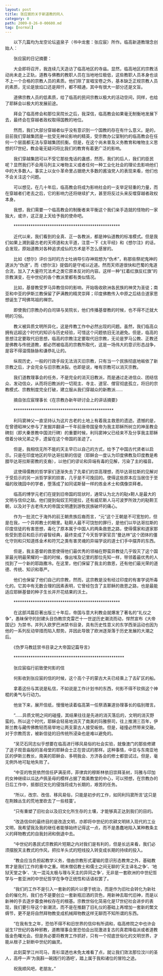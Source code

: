 ```yaml
---
layout: post
title: 张应宸的关于新道教的同人
category: 0
path: 2009-8-26-0-00600.md
tag: [normal]
---
```


　　以下几篇均为龙空论坛盗泉子（书中龙套：张应宸）所作。临高新道教理念创始人：

　　张应宸的日记摘要：

　　大会即将召开，我连续几天造访了临高地区的寺庙。显然，临高地区的宗教活动尚未走上正轨，道教与佛教的教职人员在当地地位极低，这些教职人员本身也谈不上一个合格的宗教人员的素质。他们除了宣唱宝卷之外，基本缺乏正规宗教人员的素质，无论是放焰口还是拜忏，都不精通，其中有很大一部分还是文盲。

　　道佛宗教人员的低素质，给了临高的民间宗教以极大的活动空间，同样，也给了耶稣会以极大的发展前途。

　　拜会了临高修会和那位吴院长之后，我深信，临高教会如果毫无制衡地发展下去，最终会在穿越者政权取得国教的地位。

　　然而，我们大部分穿越者似乎没有意识到一个国教的存在有什么意义。是的，目前我们穿越集团是一批受无神论影响的精英，受宗教办公室制约的临高教会在任何一个层面都无法与穿越集团抗衡。但是，在这个尚未普及义务教育和唯物主义思想的17世纪，教会毫无疑问将比我们的教育有着更广泛的影响。

　　我们穿越集团可以不受它那些鬼话的蛊惑，然而，我们的后人，我们的臣民呢？显然我们不会用马列主义唯物主义或者任何一种工业化社会的理论去影响他们中的大多数人。事实上以女仆革命里占据绝大多数的酱油党人的表现来看，他们也不会关注这个问题。

　　可以想见，在几十年后，临高教会将成为影响社会的一支举足轻重的力量，而在穿越者们老去之后，它的影响力还将继续扩大，甚至将反过头来反噬穿越者政权本身。

　　我想，我们需要一个临高教会的制衡者来平衡这个我们亲手造就的怪物的一家独大，或许，这正是上天给予我的使命吧。

　　**************************************************

　　近代以来，我们看到的全真、正一各教派，都是神仙道教的标准模式。但是我们如果上溯到最古老的天师道和太平道，注意一下《太平经》和《想尔注》的话，会发现，原始道教对各种追求成仙的方术是不怎么感冒的。

　　比如《想尔》评价当时的方士吐纳导引存神观想为“伪术”，称那些祭祀鬼神的道派为“伪道”，而《想尔注》提倡的是守戒以近道。然而天师道很快和巴蜀的鬼道合流，加入了大量符咒法术之类它原本反对的内容。这样一种“扛着红旗反红旗”的宗教演变，在中世纪的各个教派里都有类似情况。

　　比如，基督教受罗马异教信仰的影响，开始吸收欧洲各民族的神灵为圣徒；南亚和中亚的伊斯兰教保留了萨满教的精灵崇拜；印度佛教传入中原之后结合道家思想诞生了呵佛骂祖的禅宗。

　　即使我们宗教办的白司铎与吴院长，他们传播基督教的时候，也不得不迁就大明的习俗。

　　教义被异质文明所异化，这是传教工作中必然出现的问题。虽然，我们临高众拥有远超这个时代的知识与历史经验，可惜这个问题依旧无法避免。但是，临高的思想注定要取代旧思想，临高的宗教注定要取代旧宗教，无论是罗马公教、正教还是佛教与传统道教，都必然被临高的宗教所取代，这是一场伟大的意识形态战争，是容不得温情脉脉和谦恭礼让的。

　　纵观历史，一般的行政手段无法消灭旧宗教，只有当一个民族彻底地皈依了新宗教之后，才会完全与旧宗教决裂。也即是说，唯有宗教可以消灭宗教。

　　我们道教理事会的任务，不是完全的消灭旧教派，而是通过走进信众、团结信众、发动信众，从而将旧教派的一切观主、寺主、道官、僧官彻底孤立，将旧的宗教模式、宗教制度完全打破，建立服从我们穿越众的新教派……

　　摘自张应宸理事长《在宗教办新年研讨会上的讲话摘要》

　　***********************************************

　　利玛窦神父一直坚持认为这片古老的土地上有着我主救恩的遗迹。遗憾的是，在曾德昭神父参与了发掘并翻译一千年前唐帝国皇帝为我主耶稣所树立的神圣教会碑刻（即大秦景教中国流行碑）的重要时候，利玛窦神父已经来不及分享我主耶稣借着分袂兄弟之手，遗留在这个帝国的圣迹了。

　　但是，我相信无所不能的天主早已以自己的方式，给予了中国古代贤者以启示。只是在印度地区的毕达哥拉斯的信徒（耶稣会一度认为印度佛教及印度教是希腊毕达哥拉斯密教的支裔），以他们的谬论和异端有毒的见解，污染了主的福音。

　　这使得儒教的哲学家们逐渐失去了先辈们的崇高理想，而毕达哥拉斯的见解对于受启示的另一派哲学家的损害，几乎是不可挽回的。使得这些原本应当居住于至福的玫瑰园中的学者，堕落成了如同诺斯替一样的炼金术士和偶像崇拜者。

　　临高的博学元老们在提到旧帝国的现状时，通常认为北方的鞑x靼人是最大的文明与信仰之敌。他们提到匈奴王阿提拉，还有威尼斯人马可波罗所效力的鞑靼王朝，以及对于古老伟大的帝国文明遭到游牧民族破坏的痛心。

　　作为一批流亡于海外的前王朝贵族后裔而言，“元”这个王朝是不可宽恕的，但是在我，一个异邦教士的眼里。鞑靼人最不可饶恕的罪行，是他们以毕达哥拉斯的印度信徒的有害思想，毒化了原本属于中国人的两条救恩之路，使得儒家和道家那些受到恩召和启示的睿智经典，最终变成了今天哲学家官员“曼达林”这个团体的僵化守则和只知道炼金术和符咒之类有害灵魂的异端学说的道士们手中摆弄的东西。

　　但是，我主基督的救恩使得他们最优秀的领袖在野蛮异教徒几乎毁灭了这个国家最光明最荣耀的一面的时候，像出埃及记里的那位先知一样，带领着最优秀的人找到了一个新的耶路撒冷。在这里，他们保留了我主的救恩，还有他们最光荣的道德、传统、知识和尊严。

　　他们也保留了他们自己的宗教，然而，这宗教是没有经过印度的有害学说所毒化的。它其中有无数合理的因素表明，它曾经包含了主耶稣的救恩之路，也是最能适应耶稣基督的种子生长并开花结果的沃土。


　　**************************************************

　　在这部鸿篇巨著出版三十年后，帝国与意大利教会就爆发了著名的“礼仪之争”，愚昧保守的封建头目伪教宗克雷芒十一世逆历史潮流而动，悍然宣布《大帝国记》为禁书，并列入欧罗巴洲禁书目录，具有历史性意义的东学西渐运动也因为他的一系列反动举措而陷入颓势。并因此导致了欧洲逐渐落于历史发展的大潮之后。

　　《伪罗马教廷禁书目录之大帝国记篇导言》

　　****************************************************

　　张应宸临行前致使何影的信

　　何影收到张应宸的信的时候，这个高个子的蒙古大夫已经乘上了去矿区的船。

　　拿着这份与其说是私信，不如说是工作计划书的东西，何影不得不钦佩这个神棍的勇气与行动力。

　　他坐下来，展开信纸，慢慢地读着临高第一任祭酒兼道协理事长的临别赠言。

　　“……异质文明之间的碰撞，其结果往往是先进的消灭落后的，文明的消灭野蛮的。所以这个时代，耶稣会轻易地消灭了南美的玛雅祭司，往上推溯三百年，伊斯兰教与藏传佛教轻而易举地让两支蒙古人接受皈依。但是，碰撞必然带来交融，对于宗教而言，被新信徒的旧传统所浸染也是难以避免的。

　　“吴茫石同志似乎想要在临高进行移风易俗的社会实验，就像澳门的那些修建了送子观音庙般的圣母堂的耶稣会士正在尝试的那样。这种事情，中亚与东南亚地区的伊斯兰教长，南美的耶稣会、多明我会、方济各会的修士都尝试过。但是，毫无例外地可耻地失败了。

　　“中亚的牧民依然信任萨满巫师，菲律宾的穆斯林依旧崇拜圣树，玛雅与印加的女神继续以瓜达卢佩圣母的模样占据了南美教堂的中心，可以预想，在宗教办的日后工作中，抵御旧文化的侵蚀将成为长期的，艰苦的任务。

　　“所以，改宗、改信、移风易俗，只能是初步的工作，如同利玛窦所言‘这只是在荆棘丛生的荒地里砍去了一些枝蔓’。

　　“只有重塑了旧社会以及旧文化所生存的土壤，才能够真正达到我们的目的。

　　“改造信仰的最终目的是改造文明，亦即将中世纪的农耕文明转入现代的工业文明，我希望我及我的继任者能够始终记得这一点，而不是愚蠢地陷入某种教条主义的拜物教式的自我封闭和倒退中去。

　　“中世纪的愚民式宗教鸦片短期之内对我们是有利的，但是长远来看，我们必须摆脱天主教式的作风，把拉羊头式的短线投入转变成长期的持续的投入。

　　“教会应当负担起教学义务，借由宗教形式灌输的意识形态教育之外，基础教育才是我们工作的重中之重。明末僧侣教士和儒士之间无聊的‘天主译名之争’、‘地狱天堂之争’、‘太一混沌太极与理与天主的异同之争’，无非是一套欧洲的中世纪哲学与一套亚洲的中世纪哲学在争夺正统性和话语权罢了。

　　“我们的工作不是引入一套新的鸦片以便于统治，而是作为旧社会转化为新社会的催化剂，我们也不是要创立一套新瓶旧酒的货色，用新神去取代旧神，而是以新神的手去逐步蚕食神权存在的根基。宗教世俗化简易化是17世纪社会进步的表现，我们要引导这个新潮流，而不是在推翻了旧礼仪的基础上再增加一套新的繁文缛节，更不是将自然拜物教变成机械拜物教这样无聊而不知所谓的东西。

　　“在我有生之年，恐怕不得不和旧世界的信仰有所调和，临高修院之中也许会诞生17世纪的各种邪教，道教理事会里恐怕会出现激进复古的真君降临派或者道教版金色曙光会。但是务必要将教育工作抓好，只有一个彻底世俗化的文明世界，才能从根子上斩断中世纪的幽灵。

　　此刻莫学江州司马，青衫湿透也未免太难看了点，就让我们效法那位汶川的圣人，高呼一声‘为我斟一碗践行的酒吧’，踏上属于我和诸位的冒险之途。

　　祝我顺风吧，老朋友。”
